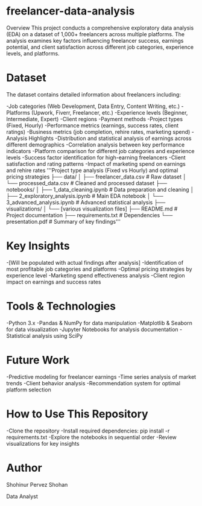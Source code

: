 # freelancer-data-analysis
Overview
This project conducts a comprehensive exploratory data analysis (EDA) on a dataset of 1,000+ freelancers across multiple platforms. The analysis examines key factors influencing freelancer success, earnings potential, and client satisfaction across different job categories, experience levels, and platforms.

# Dataset
The dataset contains detailed information about freelancers including:

-Job categories (Web Development, Data Entry, Content Writing, etc.)
-Platforms (Upwork, Fiverr, Freelancer, etc.)
-Experience levels (Beginner, Intermediate, Expert)
-Client regions
-Payment methods
-Project types (Fixed, Hourly)
-Performance metrics (earnings, success rates, client ratings)
-Business metrics (job completion, rehire rates, marketing spend)
-Analysis Highlights
-Distribution and statistical analysis of earnings across different demographics
-Correlation analysis between key performance indicators
-Platform comparison for different job categories and experience levels
-Success factor identification for high-earning freelancers
-Client satisfaction and rating patterns
-Impact of marketing spend on earnings and rehire rates
'''Project type analysis (Fixed vs Hourly) and optimal pricing strategies
├── data/
│   ├── freelancer_data.csv        # Raw dataset
│   └── processed_data.csv         # Cleaned and processed dataset
├── notebooks/
│   ├── 1_data_cleaning.ipynb      # Data preparation and cleaning
│   ├── 2_exploratory_analysis.ipynb # Main EDA notebook
│   └── 3_advanced_analysis.ipynb  # Advanced statistical analysis
├── visualizations/
│   └── [various visualization files]
├── README.md                      # Project documentation
├── requirements.txt               # Dependencies
└── presentation.pdf               # Summary of key findings'''

# Key Insights
-[Will be populated with actual findings after analysis]
-Identification of most profitable job categories and platforms
-Optimal pricing strategies by experience level
-Marketing spend effectiveness analysis
-Client region impact on earnings and success rates
# Tools & Technologies
-Python 3.x
-Pandas & NumPy for data manipulation
-Matplotlib & Seaborn for data visualization
-Jupyter Notebooks for analysis documentation
-Statistical analysis using SciPy
# Future Work
-Predictive modeling for freelancer earnings
-Time series analysis of market trends
-Client behavior analysis
-Recommendation system for optimal platform selection
# How to Use This Repository
-Clone the repository
-Install required dependencies: pip install -r requirements.txt
-Explore the notebooks in sequential order
-Review visualizations for key insights
# Author
Shohinur Pervez Shohan

Data Analyst
